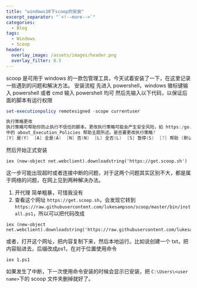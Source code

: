 ```yaml
---
title: "windows10下scoop的安装"
excerpt_separator: "`<!--more-->`"
categories:
  - Blog
tags:
  - Windows
  - Scoop
header:
  overlay_image: /assets/images/header.png
  overlay_filter: 0.5
---
```


scoop 是可用于 windows 的一款包管理工具，今天试着安装了一下，在这里记录一些遇到的问题和解决方法。
安装流程
先进入 powershell，windows 徽标键输入 powershell 或者 cmd 输入 powershell 均可
然后先输入以下代码，以保证后面的脚本有运行权限

```powershell
set-executionpolicy remotesigned -scope currentuser
```

```powershell
执行策略更改
执行策略可帮助你防止执行不信任的脚本。更改执行策略可能会产生安全风险，如 https:/go.microsoft.com/fwlink/?LinkID=135170
中的 about_Execution_Policies 帮助主题所述。是否要更改执行策略?
[Y] 是(Y)  [A] 全是(A)  [N] 否(N)  [L] 全否(L)  [S] 暂停(S)  [?] 帮助 (默认值为“N”): y
```

然后开始正式安装

```shell
iex (new-object net.webclient).downloadstring('https://get.scoop.sh')
```

这一步可能出现超时或者连接中断的问题，对于这两个问题其实区别不大，都是属于网络的问题，在网上见到两种解决办法。

1. 开代理
   简单粗暴，可惜我没有
2. 查看这个网址 `https://get.scoop.sh`，会发现它转到 `https://raw.githubusercontent.com/lukesampson/scoop/master/bin/install.ps1`，所以可以把代码改成

```shell
iex (new-object net.webclient).downloadstring('https://raw.githubusercontent.com/lukesampson/scoop/master/bin/install.ps1')
```

或者，打开这个网址，把内容复制下来，然后本地运行。比如说创建一个 txt，把内容贴进去，后缀改成$ps1$，在对于位置使用命令

```shell
iex 1.ps1
```

如果发生了中断，下一次使用命令安装的时候会显示已安装，把 `C:\Users\<user name>`下的 scoop 文件夹删掉就好了。
